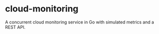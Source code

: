 # cloud-monitoring
A concurrent cloud monitoring service in Go with simulated metrics and a REST API.